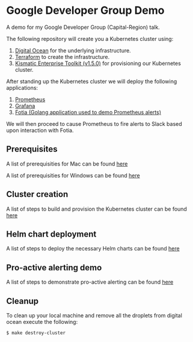 # Google Developer Group Demo

A demo for my Google Developer Group (Capital-Region) talk.

The following repository will create you a Kubernetes cluster using:

1. [Digital Ocean](https://www.digitalocean.com/) for the underlying infrastructure.
2. [Terraform](https://www.terraform.io/) to create the infrastructure.
3. [Kismatic Enterprise Toolkit (v1.5.0)](https://github.com/apprenda/kismatic) for provisioning our Kubernetes cluster.

After standing up the Kubernetes cluster we will deploy the following applications:

1. [Prometheus](https://prometheus.io/)
2. [Grafana](https://grafana.com/)
3. [Fotia (Golang application used to demo Prometheus alerts)](https://github.com/swade1987/fotia)

We will then proceed to cause Prometheus to fire alerts to Slack based upon interaction with Fotia.

## Prerequisites

A list of prerequisities for Mac can be found [here](docs/1-mac-prerequisities.md)

A list of prerequisities for Windows can be found [here](docs/2-windows-prerequisities.md)

## Cluster creation

A list of steps to build and provision the Kubernetes cluster can be found [here](docs/3-build-cluster.md)

## Helm chart deployment

A list of steps to deploy the necessary Helm charts can be found [here](5-installing-prometheus-and-grafana.md)

## Pro-active alerting demo

A list of steps to demonstrate pro-active alerting can be found [here](7-alerting-workflow.md)

## Cleanup

To clean up your local machine and remove all the droplets from digital ocean execute the following:

```
$ make destroy-cluster
```